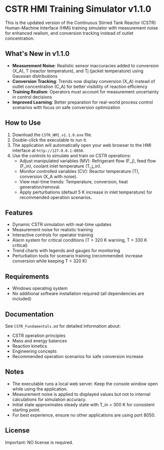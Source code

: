 # CSTR HMI Training Simulator v1.1.0

This is the updated version of the Continuous Stirred Tank Reactor (CSTR) Human-Machine Interface (HMI) training simulator with measurement noise for enhanced realism, and conversion tracking instead of outlet concentration.

## What's New in v1.1.0
- **Measurement Noise**: Realistic sensor inaccuracies added to conversion (X_A), T (reactor temperature), and Tj (jacket temperature) using Gaussian distributions
- **Conversion Tracking**: Trends now display conversion (X_A) instead of outlet concentration (C_A) for better visibility of reaction efficiency
- **Training Realism**: Operators must account for measurement uncertainty in control decisions
- **Improved Learning**: Better preparation for real-world process control scenarios with focus on safe conversion optimization

## How to Use

1. Download the `CSTR_HMI_v1.1.0.exe` file.
2. Double-click the executable to run it.
3. The application will automatically open your web browser to the HMI interface at `http://127.0.0.1:8050`.
4. Use the controls to simulate and train on CSTR operations:
   - Adjust manipulated variables (MV): Refrigerant flow (F_j), feed flow (F_in), coolant inlet temperature (T_j_in).
   - Monitor controlled variables (CV): Reactor temperature (T), conversion (X_A with noise).
   - View real-time trends: Temperature, conversion, heat generation/removal.
   - Apply perturbations (default 5 K increase in inlet temperature) for recommended operation scenarios.

## Features

- Dynamic CSTR simulation with real-time updates
- Measurement noise for realistic training
- Interactive controls for operator training
- Alarm system for critical conditions (T > 320 K warning, T > 330 K critical)
- Trend charts with legends and gauges for monitoring
- Perturbation tools for scenario training (recommended: increase conversion while keeping T < 320 K)

## Requirements

- Windows operating system
- No additional software installation required (all dependencies are included)

## Documentation

See `CSTR_Fundamentals.md` for detailed information about:
- CSTR operation principles
- Mass and energy balances
- Reaction kinetics
- Engineering concepts
- Recommended operation scenarios for safe conversion increase

## Notes

- The executable runs a local web server. Keep the console window open while using the application.
- Measurement noise is applied to displayed values but not to internal calculations for simulation accuracy.
- Initial state approximates steady state with T_in = 300 K for consistent starting point.
- For best experience, ensure no other applications are using port 8050.

## License

Important: NO license is required.
